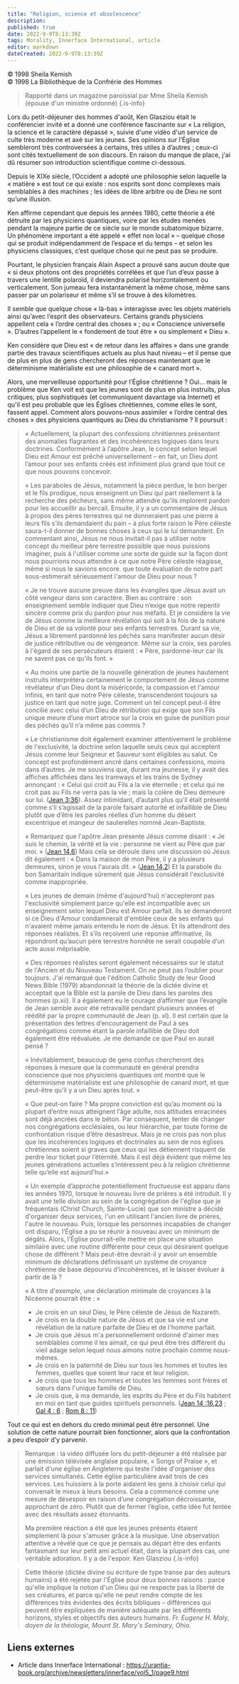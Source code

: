 ```yaml
---
title: "Religion, science et obsolescence"
description: 
published: true
date: 2022-9-9T8:13:39Z
tags: Morality, Innerface International, article
editor: markdown
dateCreated: 2022-9-9T8:13:39Z
---
```


<p class="v-card v-sheet theme--light gray lighten-3 px-2">© 1998 Sheila Kemish<br>© 1998 La Bibliothèque de la Confrérie des Hommes</p>


> Rapporté dans un magazine paroissial par Mme Sheila Kemish (épouse d'un ministre ordonné)
{.is-info}

Lors du petit-déjeuner des hommes d'août, Ken Glasziou était le conférencier invité et a donné une conférence fascinante sur « La religion, la science et le caractère dépassé », suivie d'une vidéo d'un service de culte très moderne et axé sur les jeunes. Ses opinions sur l’Église sembleront très controversées à certains, très utiles à d’autres ; ceux-ci sont cités textuellement de son discours. En raison du manque de place, j'ai dû résumer son introduction scientifique comme ci-dessous.

Depuis le XIXe siècle, l’Occident a adopté une philosophie selon laquelle la « matière » est tout ce qui existe : nos esprits sont donc complexes mais semblables à des machines ; les idées de libre arbitre ou de Dieu ne sont qu’une illusion.

Ken affirme cependant que depuis les années 1980, cette théorie a été détruite par les physiciens quantiques, voire par les études menées pendant la majeure partie de ce siècle sur le monde subatomique bizarre. Un phénomène important a été appelé « effet non local » – quelque chose qui se produit indépendamment de l’espace et du temps – et selon les physiciens classiques, c’est quelque chose qui ne peut pas se produire.

Pourtant, le physicien français Alain Aspect a prouvé sans aucun doute que « si deux photons ont des propriétés corrélées et que l’un d’eux passe à travers une lentille polaroïd, il deviendra polarisé horizontalement ou verticalement. Son jumeau fera instantanément la même chose, même sans passer par un polariseur et même s’il se trouve à des kilomètres.

Il semble que quelque chose « là-bas » interagisse avec les objets matériels ainsi qu’avec l’esprit des observateurs. Certains grands physiciens appellent cela « l’ordre central des choses » ; ou « Conscience universelle ». D’autres l’appellent le « fondement de tout être » ou simplement « Dieu ».

Ken considère que Dieu est « de retour dans les affaires » dans une grande partie des travaux scientifiques actuels au plus haut niveau – et il pense que de plus en plus de gens chercheront des réponses maintenant que le déterminisme matérialiste est une philosophie de « canard mort ».

Alors, une merveilleuse opportunité pour l’Église chrétienne ? Oui... mais le problème que Ken voit est que les jeunes sont de plus en plus instruits, plus critiques, plus sophistiqués (et communiquent davantage via Internet) et qu'il est peu probable que les Églises chrétiennes, comme elles le sont, fassent appel. Comment alors pouvons-nous assimiler « l’ordre central des choses » des physiciens quantiques au Dieu du christianisme ? Il poursuit :

> « Actuellement, la plupart des confessions chrétiennes présentent des anomalies flagrantes et des incohérences logiques dans leurs doctrines. Conformément à l’apôtre Jean, le concept selon lequel Dieu est Amour est prêché universellement – en fait, un Dieu dont l’amour pour ses enfants créés est infiniment plus grand que tout ce que nous pouvons concevoir.
> 
> « Les paraboles de Jésus, notamment la pièce perdue, le bon berger et le fils prodigue, nous enseignent un Dieu qui part réellement à la recherche des pécheurs, sans même attendre qu'ils implorent pardon pour les accueillir au bercail. Ensuite, il y a un commentaire de Jésus à propos des pères terrestres qui ne donneraient pas une pierre à leurs fils s’ils demandaient du pain – à plus forte raison le Père céleste saura-t-il donner de bonnes choses à ceux qui le lui demandent. En commentant ainsi, Jésus ne nous invitait-il pas à utiliser notre concept du meilleur père terrestre possible que nous puissions imaginer, puis à l'utiliser comme une sorte de guide sur la façon dont nous pourrions nous attendre à ce que notre Père céleste réagisse, même si nous le savions encore. que toute évaluation de notre part sous-estimerait sérieusement l'amour de Dieu pour nous ?
> 
> « Je ne trouve aucune preuve dans les évangiles que Jésus avait un côté vengeur dans son caractère. Bien au contraire : son enseignement semble indiquer que Dieu n’exige que notre repentir sincère comme prix du pardon pour nos méfaits. Et je considère la vie de Jésus comme la meilleure révélation qui soit à la fois de la nature de Dieu et de sa volonté pour ses enfants terrestres. Durant sa vie, Jésus a librement pardonné les péchés sans manifester aucun désir de justice rétributive ou de vengeance. Même sur la croix, ses paroles à l'égard de ses persécuteurs étaient : « Père, pardonne-leur car ils ne savent pas ce qu'ils font. »
> 
> « Au moins une partie de la nouvelle génération de jeunes hautement instruits interprétera certainement le comportement de Jésus comme révélateur d'un Dieu dont la miséricorde, la compassion et l'amour infinis, en tant que notre Père céleste, transcenderont toujours sa justice en tant que notre juge. Comment un tel concept peut-il être concilié avec celui d’un Dieu de rétribution qui exige que son Fils unique meure d’une mort atroce sur la croix en guise de punition pour des péchés qu’il n’a même pas commis ?
> 
> « Le christianisme doit également examiner attentivement le problème de l'exclusivité, la doctrine selon laquelle seuls ceux qui acceptent Jésus comme leur Seigneur et Sauveur sont éligibles au salut. Ce concept est profondément ancré dans certaines confessions, moins dans d’autres. Je me souviens que, durant ma jeunesse, il y avait des affiches affichées dans les tramways et les trains de Sydney annonçant : « Celui qui croit au Fils a la vie éternelle ; et celui qui ne croit pas au Fils ne verra pas la vie ; mais la colère de Dieu demeure sur lui. ([Jean 3:36](/fr/Bible/John/3#v36)). Assez intimidant, d’autant plus qu’il était présenté comme s’il s’agissait de la parole faisant autorité et infaillible de Dieu plutôt que d’être les paroles réelles d’un homme du désert excentrique et mangeur de sauterelles nommé Jean-Baptiste.
> 
> « Remarquez que l'apôtre Jean présente Jésus comme disant : « Je suis le chemin, la vérité et la vie : personne ne vient au Père que par moi. » ([Jean 14,6](/fr/Bible/John/14#v6)) Mais cela se déroule dans une discussion où Jésus dit également : « Dans la maison de mon Père, il y a plusieurs demeures, sinon je vous l'aurais dit. » ([Jean 14,2](/fr/Bible/John/14#v2)) Et la parabole du bon Samaritain indique sûrement que Jésus considérait l'exclusivité comme inappropriée.
> 
> « Les jeunes de demain (même d'aujourd'hui) n'accepteront pas l'exclusivité simplement parce qu'elle est incompatible avec un enseignement selon lequel Dieu est Amour parfait. Ils se demanderont si ce Dieu d'Amour condamnerait d'emblée ceux de ses enfants qui n'avaient même jamais entendu le nom de Jésus. Et ils attendront des réponses réalistes. Et s’ils reçoivent une réponse affirmative, ils répondront qu’aucun père terrestre honnête ne serait coupable d’un acte aussi méprisable.
> 
> « Des réponses réalistes seront également nécessaires sur le statut de l'Ancien et du Nouveau Testament. On ne peut pas l’oublier pour toujours. J'ai remarqué que l'édition Catholic Study de leur Good News Bible (1979) abandonnait la théorie de la dictée divine et acceptait que la Bible est la parole de Dieu dans les paroles des hommes (p.xii). Il a également eu le courage d’affirmer que l’évangile de Jean semble avoir été retravaillé pendant plusieurs années et réédité par la propre communauté de Jean (p. xl). Il est certain que la présentation des lettres d’encouragement de Paul à ses congrégations comme étant la parole infaillible de Dieu doit également être réévaluée. Je me demande ce que Paul en aurait pensé ?
> 
> « Inévitablement, beaucoup de gens confus chercheront des réponses à mesure que la communauté en général prendra conscience que nos physiciens quantiques ont montré que le déterminisme matérialiste est une philosophie de canard mort, et que peut-être qu'il y a un Dieu après tout. »
> 
> « Que peut-on faire ? Ma propre conviction est qu’au moment où la plupart d’entre nous atteignent l’âge adulte, nos attitudes enracinées sont déjà ancrées dans le béton. Par conséquent, tenter de changer nos congrégations ecclésiales, ou leur hiérarchie, par toute forme de confrontation risque d’être désastreux. Mais je ne crois pas non plus que les incohérences logiques et doctrinales au sein de nos églises chrétiennes soient si graves que ceux qui les détiennent risquent de perdre leur ticket pour l’éternité. Mais il est déjà évident que même les jeunes générations actuelles s’intéressent peu à la religion chrétienne telle qu’elle est aujourd’hui.»
> 
> « Un exemple d’approche potentiellement fructueuse est apparu dans les années 1970, lorsque le nouveau livre de prières a été introduit. Il y avait une telle division au sein de la congrégation de l'église que je fréquentais (Christ Church, Sainte-Lucie) que son ministre a décidé d'organiser deux services, l'un en utilisant l'ancien livre de prières, l'autre le nouveau. Puis, lorsque les personnes incapables de changer ont disparu, l’Église a pu se réunir à nouveau avec un minimum de dégâts. Alors, l’Église pourrait-elle mettre en place une situation similaire avec une routine différente pour ceux qui désiraient quelque chose de différent ? Mais peut-être devrait-il y avoir un ensemble minimum de déclarations définissant un système de croyance chrétienne de base dépourvu d’incohérences, et le laisser évoluer à partir de là ?
> 
> « A titre d'exemple, une déclaration minimale de croyances à la Nicéenne pourrait être : »
> 
> - Je crois en un seul Dieu, le Père céleste de Jésus de Nazareth.
> - Je crois en la double nature de Jésus et que sa vie est une révélation de la nature parfaite de Dieu et de l'homme parfait.
> - Je crois que Jésus m'a personnellement ordonné d'aimer mes semblables comme il les aimait, ce qui peut être très différent du vieil adage selon lequel nous aimons notre prochain comme nous-mêmes.
> - Je crois en la paternité de Dieu sur tous les hommes et toutes les femmes, quelles que soient leur race et leur religion.
> - Je crois que tous les hommes et toutes les femmes sont frères et sœurs dans l'unique famille de Dieu.
> - Je crois que, à ma demande, les esprits du Père et du Fils habitent en moi en tant que guides spirituels personnels. ([Jean 14 :16,23](/fr/Bible/John/14#v16) ; [Gal 4 : 6](/fr/Bible/Galatians/4#v6) ; [Rom 8 : 11](/fr/Bible/Romans/8#v11))

Tout ce qui est en dehors du credo minimal peut être personnel. Une solution de cette nature pourrait bien fonctionner, alors que la confrontation a peu d’espoir d’y parvenir.

> Remarque : la vidéo diffusée lors du petit-déjeuner a été réalisée par une émission télévisée anglaise populaire, « Songs of Praise », et parlait d'une église en Angleterre qui teste l'idée d'organiser des services simultanés. Cette église particulière avait trois de ces services. Les huissiers à la porte aidaient les gens à choisir celui qui convenait le mieux à leurs besoins. Cela a commencé comme une mesure de désespoir en raison d’une congrégation décroissante, approchant de zéro. Plutôt que de fermer l’église, cette idée fut tentée avec des résultats assez étonnants.
> 
> Ma première réaction a été que les jeunes présents étaient simplement là pour s'amuser grâce à la musique. Une observation attentive a révélé que ce que je pensais au départ être des enfants fantasmant sur leur petit ami actuel était, dans la plupart des cas, une véritable adoration. Il y a de l'espoir. Ken Glasziou
{.is-info}

> Cette théorie (dictée divine ou écriture de type transe par des auteurs humains) a été rejetée par l'Église pour deux bonnes raisons : parce qu'elle implique la notion d'un Dieu qui ne respecte pas la liberté de ses créatures, et parce qu'elle ne peut rendre compte de les différences très évidentes des écrits bibliques – différences qui peuvent être expliquées de manière adéquate par les différents horizons, styles et objectifs des auteurs humains.
> _Fr. Eugene H. Maly, doyen de la théologie, Mount St. Mary's Seminary, Ohio._

## Liens externes

- Article dans Innerface International : https://urantia-book.org/archive/newsletters/innerface/vol5_1/page9.html




